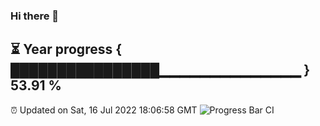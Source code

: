 ### Hi there 👋
⏳ Year progress { ████████████████▁▁▁▁▁▁▁▁▁▁▁▁▁▁ } 53.91 %
---
⏰ Updated on Sat, 16 Jul 2022 18:06:58 GMT
![Progress Bar CI](https://github.com/Moyi321/Moyi321/workflows/Progress%20Bar%20CI/badge.svg)
